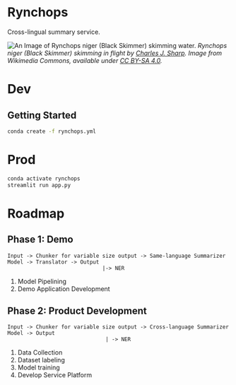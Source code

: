 # Rynchops
Cross-lingual summary service.

![An Image of Rynchops niger (Black Skimmer) skimming water.](https://upload.wikimedia.org/wikipedia/commons/2/27/Black_skimmer_%28Rynchops_niger%29_in_flight.jpg)
_Rynchops niger (Black Skimmer) skimming in flight by [Charles J. Sharp](https://en.wikipedia.org/wiki/File:Black_skimmer_(Rynchops_niger)_in_flight.jpg). Image from Wikimedia Commons, available under [CC BY-SA 4.0](https://creativecommons.org/licenses/by-sa/4.0/deed.en)._


# Dev
## Getting Started

```bash
conda create -f rynchops.yml
```

# Prod
```bash
conda activate rynchops
streamlit run app.py
```

# Roadmap
## Phase 1: Demo
```
Input -> Chunker for variable size output -> Same-language Summarizer Model -> Translator -> Output
                              |-> NER 
```
1. Model Pipelining
2. Demo Application Development

## Phase 2: Product Development
```
Input -> Chunker for variable size output -> Cross-language Summarizer Model -> Output
                               | -> NER
```
1. Data Collection
2. Dataset labeling
3. Model training
4. Develop Service Platform
